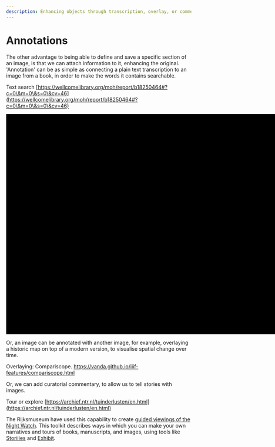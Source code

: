 ```yaml
---
description: Enhancing objects through transcription, overlay, or commentary
---
```


# Annotations

The other advantage to being able to define and save a specific section of an image, is that we can attach information to it, enhancing the original. 'Annotation' can be as simple as connecting a plain text transcription to an image from a book, in order to make the words it contains searchable.&#x20;

Text search [https://wellcomelibrary.org/moh/report/b18250464#?c=0\&m=0\&s=0\&cv=46](https://wellcomelibrary.org/moh/report/b18250464#?c=0\&m=0\&s=0\&cv=46)

<div class="uv" data-locale="en-GB:English (GB),cy-GB:Cymraeg" data-config="/assets/config/uv-config-moh.json" data-uri="https://iiif.wellcomecollection.org/presentation/v2/b18250464" data-collectionindex="0" data-manifestindex="0" data-sequenceindex="0" data-canvasindex="46" data-zoom="-1.5651,0,4.1302,1.6123" data-rotation="0" style="width:1068px; height:600px; background-color: #000"></div><script type="text/javascript" id="embedUV" src="https://wellcomelibrary.org/spas/uv/uv-1.7.32/lib/embed.js"></script><script type="text/javascript">/* wordpress fix */</script>

Or, an image can be annotated with another image, for example, overlaying a historic map on top of a modern version, to visualise spatial change over time.&#x20;

Overlaying: Compariscope. https://vanda.github.io/iiif-features/compariscope.html

Or, we can add curatorial commentary, to allow us to tell stories with images.&#x20;

Tour or explore [https://archief.ntr.nl/tuinderlusten/en.html](https://archief.ntr.nl/tuinderlusten/en.html)

The Rijksmuseum have used this capability to create [guided viewings of the Night Watch](https://beleefdenachtwacht.nl/en). This toolkit describes ways in which you can make your own narratives and tours of books, manuscripts, and images, using tools like [Storiiies](broken-reference) and [Exhibit](broken-reference).
